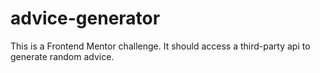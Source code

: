 # advice-generator
This is a Frontend Mentor challenge. It should access a third-party api to generate random advice.
